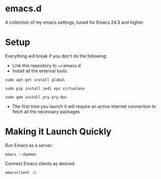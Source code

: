 emacs.d
=======

A collection of my emacs settings, tuned for Emacs 24.3 and higher.

Setup
=====

Everything will break if you don't do the following:

* Link this repository to ~/.emacs.d
* Install all the external tools:

```
sudo apt-get install global

sudo pip install jedi epc virtualenv

sudo gem install pry pry-doc
```

* The first time you launch it will require an active internet connection to fetch all the necessary packages

Making it Launch Quickly
========================

Run Emacs as a server:

```
emacs --daemon
```

Connect Emacs clients as desired:

```
emacsclient -c
```

